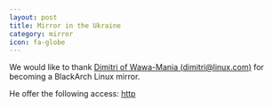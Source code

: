 ```yaml
---
layout: post
title: Mirror in the Ukraine
category: mirror
icon: fa-globe
---
```


We would like to thank [Dimitri of Wawa-Mania (dimitri@linux.com)](https://forum.wawa-mania.ec/) for becoming a BlackArch Linux mirror.

He offer the following access: [http](http://blackarch.wawa-mania.to/)